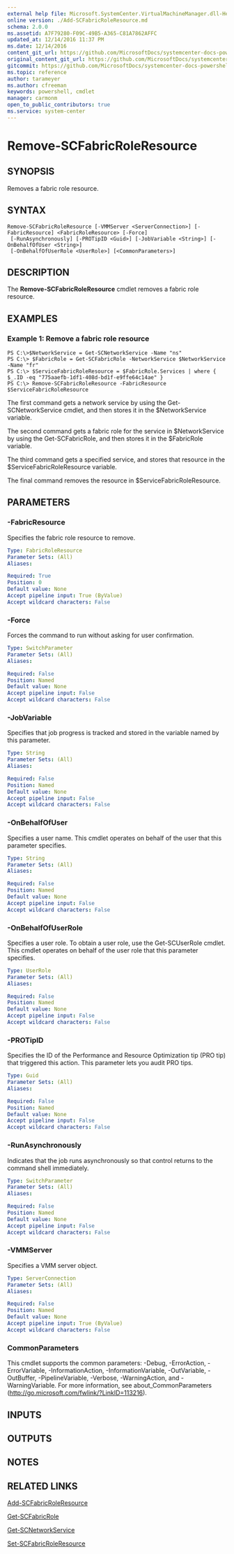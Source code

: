 ```yaml
---
external help file: Microsoft.SystemCenter.VirtualMachineManager.dll-Help.xml
online version: ./Add-SCFabricRoleResource.md
schema: 2.0.0
ms.assetid: A7F79280-F09C-49B5-A365-C81A7862AFFC
updated_at: 12/14/2016 11:37 PM
ms.date: 12/14/2016
content_git_url: https://github.com/MicrosoftDocs/systemcenter-docs-powershell/blob/master/systemcenter-cmdlets/SystemCenter2016/VirtualMachineManager/v1/Remove-SCFabricRoleResource.md
original_content_git_url: https://github.com/MicrosoftDocs/systemcenter-docs-powershell/blob/master/systemcenter-cmdlets/SystemCenter2016/VirtualMachineManager/v1/Remove-SCFabricRoleResource.md
gitcommit: https://github.com/MicrosoftDocs/systemcenter-docs-powershell/blob/ddd0fefc9adaabb9394eb6c21b33370913d1830d/systemcenter-cmdlets/SystemCenter2016/VirtualMachineManager/v1/Remove-SCFabricRoleResource.md
ms.topic: reference
author: tarameyer
ms.author: cfreeman
keywords: powershell, cmdlet
manager: carmonm
open_to_public_contributors: true
ms.service: system-center
---
```


# Remove-SCFabricRoleResource

## SYNOPSIS
Removes a fabric role resource.

## SYNTAX

```
Remove-SCFabricRoleResource [-VMMServer <ServerConnection>] [-FabricResource] <FabricRoleResource> [-Force]
 [-RunAsynchronously] [-PROTipID <Guid>] [-JobVariable <String>] [-OnBehalfOfUser <String>]
 [-OnBehalfOfUserRole <UserRole>] [<CommonParameters>]
```

## DESCRIPTION
The **Remove-SCFabricRoleResource** cmdlet removes a fabric role resource.

## EXAMPLES

### Example 1: Remove a fabric role resource
```
PS C:\>$NetworkService = Get-SCNetworkService -Name "ns"
PS C:\> $FabricRole = Get-SCFabricRole -NetworkService $NetworkService -Name "fr"
PS C:\> $ServiceFabricRoleResource = $FabricRole.Services | where { $_.ID -eq "775aaefb-1df1-408d-bd1f-e9ffe64c14ae" }
PS C:\> Remove-SCFabricRoleResource -FabricResource $ServiceFabricRoleResource
```

The first command gets a network service by using the Get-SCNetworkService cmdlet, and then stores it in the $NetworkService variable.

The second command gets a fabric role for the service in $NetworkService by using the Get-SCFabricRole, and then stores it in the $FabricRole variable.

The third command gets a specified service, and stores that resource in the $ServiceFabricRoleResource variable.

The final command removes the resource in $ServiceFabricRoleResource.

## PARAMETERS

### -FabricResource
Specifies the fabric role resource to remove.

```yaml
Type: FabricRoleResource
Parameter Sets: (All)
Aliases: 

Required: True
Position: 0
Default value: None
Accept pipeline input: True (ByValue)
Accept wildcard characters: False
```

### -Force
Forces the command to run without asking for user confirmation.

```yaml
Type: SwitchParameter
Parameter Sets: (All)
Aliases: 

Required: False
Position: Named
Default value: None
Accept pipeline input: False
Accept wildcard characters: False
```

### -JobVariable
Specifies that job progress is tracked and stored in the variable named by this parameter.

```yaml
Type: String
Parameter Sets: (All)
Aliases: 

Required: False
Position: Named
Default value: None
Accept pipeline input: False
Accept wildcard characters: False
```

### -OnBehalfOfUser
Specifies a user name.
This cmdlet operates on behalf of the user that this parameter specifies.

```yaml
Type: String
Parameter Sets: (All)
Aliases: 

Required: False
Position: Named
Default value: None
Accept pipeline input: False
Accept wildcard characters: False
```

### -OnBehalfOfUserRole
Specifies a user role.
To obtain a user role, use the Get-SCUserRole cmdlet.
This cmdlet operates on behalf of the user role that this parameter specifies.

```yaml
Type: UserRole
Parameter Sets: (All)
Aliases: 

Required: False
Position: Named
Default value: None
Accept pipeline input: False
Accept wildcard characters: False
```

### -PROTipID
Specifies the ID of the Performance and Resource Optimization tip (PRO tip) that triggered this action.
This parameter lets you audit PRO tips.

```yaml
Type: Guid
Parameter Sets: (All)
Aliases: 

Required: False
Position: Named
Default value: None
Accept pipeline input: False
Accept wildcard characters: False
```

### -RunAsynchronously
Indicates that the job runs asynchronously so that control returns to the command shell immediately.

```yaml
Type: SwitchParameter
Parameter Sets: (All)
Aliases: 

Required: False
Position: Named
Default value: None
Accept pipeline input: False
Accept wildcard characters: False
```

### -VMMServer
Specifies a VMM server object.

```yaml
Type: ServerConnection
Parameter Sets: (All)
Aliases: 

Required: False
Position: Named
Default value: None
Accept pipeline input: True (ByValue)
Accept wildcard characters: False
```

### CommonParameters
This cmdlet supports the common parameters: -Debug, -ErrorAction, -ErrorVariable, -InformationAction, -InformationVariable, -OutVariable, -OutBuffer, -PipelineVariable, -Verbose, -WarningAction, and -WarningVariable. For more information, see about_CommonParameters (http://go.microsoft.com/fwlink/?LinkID=113216).

## INPUTS

## OUTPUTS

## NOTES

## RELATED LINKS

[Add-SCFabricRoleResource](xref:SystemCenter2016/VirtualMachineManager/v1/Add-SCFabricRoleResource.md)

[Get-SCFabricRole](xref:SystemCenter2016/VirtualMachineManager/v1/Get-SCFabricRole.md)

[Get-SCNetworkService](xref:SystemCenter2016/VirtualMachineManager/v1/Get-SCNetworkService.md)

[Set-SCFabricRoleResource](xref:SystemCenter2016/VirtualMachineManager/v1/Set-SCFabricRoleResource.md)


